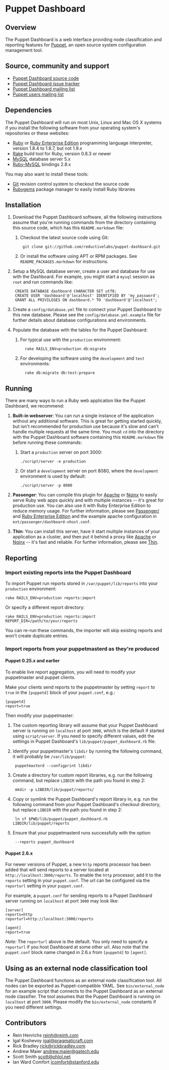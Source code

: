 Puppet Dashboard
================

Overview
--------

The Puppet Dashboard is a web interface providing node classification and
reporting features for [Puppet](http://www.puppetlabs.com/), an open source
system configuration management tool.

Source, community and support
-----------------------------

* [Puppet Dashboard source code](http://github.com/reductivelabs/puppet-dashboard)
* [Puppet Dashboard issue tracker](http://projects.puppetlabs.com/projects/dashboard)
* [Puppet Dashboard mailing list](http://groups.google.com/group/puppet-dashboard)
* [Puppet users mailing list](http://groups.google.com/group/puppet-users)

Dependencies
------------

The Puppet Dashboard will run on most Unix, Linux and Mac OS X systems if you
install the following software from your operating system's repositories or
these websites:

* [Ruby](http://www.ruby-lang.org/en/downloads/) or [Ruby Enterprise
  Edition](http://www.rubyenterpriseedition.com/download.html) programming
  language interpreter, version 1.8.4 to 1.8.7, but not 1.9.x
* [Rake](http://github.com/jimweirich/rake) build tool for Ruby, version 0.8.3
  or newer
* [MySQL](http://www.mysql.com/downloads/mysql/) database server 5.x
* [Ruby-MySQL](http://rubygems.org/gems/mysql) bindings 2.8.x

You may also want to install these tools:

* [Git](http://git-scm.com/) revision control system to checkout the source code
* [Rubygems](http://rubygems.org/) package manager to easily install Ruby libraries

Installation
------------

1. Download the Puppet Dashboard software, all the following instructions
    assume that you're running commands from the directory containing this source
    code, which has this `README.markdown` file:

    1. Checkout the latest source code using Git:

            git clone git://github.com/reductivelabs/puppet-dashboard.git

    2. Or install the software using APT or RPM packages. See
       `README_PACKAGES.markdown` for instructions.

2. Setup a MySQL database server, create a user and database for use with the
   Dashboard. For example, you might start a `mysql` session as `root` and run
   commands like:

        CREATE DATABASE dashboard CHARACTER SET utf8;
        CREATE USER 'dashboard'@'localhost' IDENTIFIED BY 'my_password';
        GRANT ALL PRIVILEGES ON dashboard.* TO 'dashboard'@'localhost';

3. Create a `config/database.yml` file to connect your Puppet Dashboard to this
   new database. Please see the `config/database.yml.example` file for further
   details about database configurations and environments.

4. Populate the database with the tables for the Puppet Dashboard:

    1. For typical use with the `production` environment:

             rake RAILS_ENV=production db:migrate

    2. For developing the software using the `development` and `test`
       environments:

             rake db:migrate db:test:prepare

Running
-------

There are many ways to run a Ruby web application like the Puppet Dashboard, we
recommend:

1. **Built-in webserver**: You can run a single instance of the application
   without any additional software. This is great for getting started quickly,
   but isn't recommended for production use because it's slow and can't handle
   multiple requests at the same time. You must `cd` into the directory with
   the Puppet Dashboard software containing this `README.markdown` file before
   running these commands:

    1. Start a `production` server on port 3000:

           ./script/server -e production

    2. Or start a `development` server on port 8080, where the `development`
        environment is used by default:

           ./script/server -p 8080

2. **Passenger**: You can compile this plugin for
   [Apache](http://httpd.apache.org/) or [Nginx](http://nginx.org/) to easily
   serve Ruby web apps quickly and with multiple instances -- it's great for
   production use. You can also use it with Ruby Enterprise Edition to reduce
   memory usage. For further information, please see
   [Passenger/](http://www.modrails.com/) and [Ruby Enterprise
   Edition](http://www.rubyenterpriseedition.com/) and the example apache
   configuration in `ext/passenger/dashboard-vhost.conf`.

3. **Thin**: You can install this server, have it start multiple instances of
   your application as a cluster, and then put it behind a proxy like
   [Apache](http://httpd.apache.org/) or [Nginx](http://nginx.org/) -- it's
   fast and reliable. For further information, please see
   [Thin](http://code.macournoyer.com/thin/).

Reporting
---------

### Import existing reports into the Puppet Dashboard

To import Puppet run reports stored in `/var/puppet/lib/reports` into your
`production` environment:

    rake RAILS_ENV=production reports:import

Or specify a different report directory:

    rake RAILS_ENV=production reports:import REPORT_DIR=/path/to/your/reports

You can re-run these commands, the importer will skip existing reports and
won't create duplicate entries.

### Import reports from your puppetmasterd as they're produced

#### Puppet 0.25.x and earlier

To enable live report aggregation, you will need to modify your puppetmaster and puppet clients.

Make your clients send reports to the puppetmaster by setting `report` to
`true` in the `[puppetd]` block of your `puppet.conf`, e.g.:

    [puppetd]
    report=true

Then modify your puppetmaster:

1. The custom reporting library will assume that your Puppet Dashboard server is
    running on `localhost` at port `3000`, which is the default if started
    using `script/server`. If you need to specify different values, edit the
    settings in Puppet Dashboard's `lib/puppet/puppet_dashboard.rb` file.

2. Identify your puppetmaster's `libdir` by running the following command, it
    will probably be `/var/lib/puppet`:

        puppetmasterd --configprint libdir

3. Create a directory for custom report libraries, e.g. run the following
    command, but replace `LIBDIR` with the path you found in step 2:

        mkdir -p LIBDIR/lib/puppet/reports/

2. Copy or symlink the Puppet Dashboard's report library in, e.g. run the
    following command from your Puppet Dashboard's checkout directory, but
    replace `LIBDIR` with the path you found in step 2:

        ln sf $PWD/lib/puppet/puppet_dashboard.rb LIBDIR/lib/puppet/reports

4. Ensure that your puppetmasterd runs successfully with the option:

        --reports puppet_dashboard

#### Puppet 2.6.x

For newer versions of Puppet, a new `http` reports processor has been added
that will send reports to a server located at `http://localhost:3000/reports`.
To enable the `http` processor, add it to the `reports` setting in your
`puppet.conf`. The url can be configured via the `reporturl` setting in your
`puppet.conf`.

For example, a `puppet.conf` for sending reports to a Puppet Dashboard server
running on `localhost` at port `3000` may look like:

    [server]
    reports=http
    reporturl=http://localhost:3000/reports

    [agent]
    report=true

*Note:* The `reporturl` above is the default. You only need to specify a `reporturl` if you host Dashboard at some other url. Also note that the `puppet.conf` block name changed in 2.6.x from `[puppetd]` to `[agent]`.

Using as an external node classification tool
---------------------------------------------

The Puppet Dashboard functions as an external node classification tool. All
nodes can be exported as Puppet-compatible YAML. See `bin/external_node` for an
example script that connects to the Puppet Dashboard as an external node
classifier. The tool assumes that the Puppet Dashboard is running on
`localhost` at port `3000`. Please modify the `bin/external_node` constants if
you need different settings.

Contributors
------------

* Rein Henrichs <reinh@reinh.com>
* Igal Koshevoy <igal@pragmaticraft.com>
* Rick Bradley <rick@rickbradley.com>
* Andrew Maier <andrew.maier@gatech.edu>
* Scott Smith <scott@ohlol.net>
* Ian Ward Comfort <icomfort@stanford.edu>
